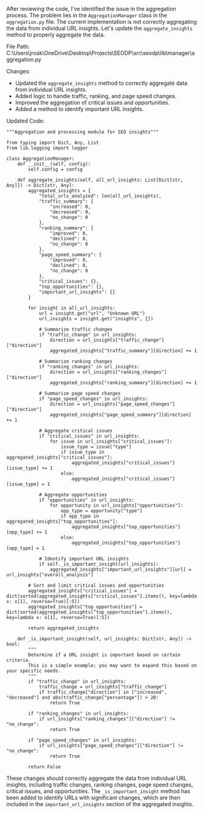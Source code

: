 After reviewing the code, I've identified the issue in the aggregation process. The problem lies in the `AggregationManager` class in the `aggregation.py` file. The current implementation is not correctly aggregating the data from individual URL insights. Let's update the `aggregate_insights` method to properly aggregate the data.

File Path: C:\Users\jroak\OneDrive\Desktop\Projects\SEODP\src\seodp\lib\manager\aggregation.py

Changes:
- Updated the `aggregate_insights` method to correctly aggregate data from individual URL insights.
- Added logic to handle traffic, ranking, and page speed changes.
- Improved the aggregation of critical issues and opportunities.
- Added a method to identify important URL insights.

Updated Code:

```
"""Aggregation and processing module for SEO insights"""

from typing import Dict, Any, List
from lib.logging import logger

class AggregationManager:
    def __init__(self, config):
        self.config = config

    def aggregate_insights(self, all_url_insights: List[Dict[str, Any]]) -> Dict[str, Any]:
        aggregated_insights = {
            "total_urls_analyzed": len(all_url_insights),
            "traffic_summary": {
                "increased": 0,
                "decreased": 0,
                "no_change": 0
            },
            "ranking_summary": {
                "improved": 0,
                "declined": 0,
                "no_change": 0
            },
            "page_speed_summary": {
                "improved": 0,
                "declined": 0,
                "no_change": 0
            },
            "critical_issues": {},
            "top_opportunities": {},
            "important_url_insights": {}
        }

        for insight in all_url_insights:
            url = insight.get("url", "Unknown URL")
            url_insights = insight.get("insights", {})

            # Summarize traffic changes
            if "traffic_change" in url_insights:
                direction = url_insights["traffic_change"]["direction"]
                aggregated_insights["traffic_summary"][direction] += 1

            # Summarize ranking changes
            if "ranking_changes" in url_insights:
                direction = url_insights["ranking_changes"]["direction"]
                aggregated_insights["ranking_summary"][direction] += 1

            # Summarize page speed changes
            if "page_speed_changes" in url_insights:
                direction = url_insights["page_speed_changes"]["direction"]
                aggregated_insights["page_speed_summary"][direction] += 1

            # Aggregate critical issues
            if "critical_issues" in url_insights:
                for issue in url_insights["critical_issues"]:
                    issue_type = issue["type"]
                    if issue_type in aggregated_insights["critical_issues"]:
                        aggregated_insights["critical_issues"][issue_type] += 1
                    else:
                        aggregated_insights["critical_issues"][issue_type] = 1

            # Aggregate opportunities
            if "opportunities" in url_insights:
                for opportunity in url_insights["opportunities"]:
                    opp_type = opportunity["type"]
                    if opp_type in aggregated_insights["top_opportunities"]:
                        aggregated_insights["top_opportunities"][opp_type] += 1
                    else:
                        aggregated_insights["top_opportunities"][opp_type] = 1

            # Identify important URL insights
            if self._is_important_insight(url_insights):
                aggregated_insights["important_url_insights"][url] = url_insights["overall_analysis"]

        # Sort and limit critical issues and opportunities
        aggregated_insights["critical_issues"] = dict(sorted(aggregated_insights["critical_issues"].items(), key=lambda x: x[1], reverse=True)[:5])
        aggregated_insights["top_opportunities"] = dict(sorted(aggregated_insights["top_opportunities"].items(), key=lambda x: x[1], reverse=True)[:5])

        return aggregated_insights

    def _is_important_insight(self, url_insights: Dict[str, Any]) -> bool:
        """
        Determine if a URL insight is important based on certain criteria.
        This is a simple example; you may want to expand this based on your specific needs.
        """
        if "traffic_change" in url_insights:
            traffic_change = url_insights["traffic_change"]
            if traffic_change["direction"] in ["increased", "decreased"] and abs(traffic_change["percentage"]) > 20:
                return True

        if "ranking_changes" in url_insights:
            if url_insights["ranking_changes"]["direction"] != "no_change":
                return True

        if "page_speed_changes" in url_insights:
            if url_insights["page_speed_changes"]["direction"] != "no_change":
                return True

        return False
```

These changes should correctly aggregate the data from individual URL insights, including traffic changes, ranking changes, page speed changes, critical issues, and opportunities. The `_is_important_insight` method has been added to identify URLs with significant changes, which are then included in the `important_url_insights` section of the aggregated insights.